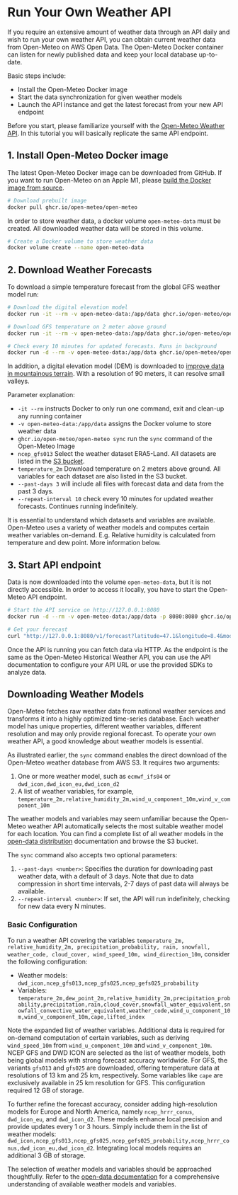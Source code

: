 # Run Your Own Weather API

If you require an extensive amount of weather data through an API daily and wish to run your own weather API, you can obtain current weather data from Open-Meteo on AWS Open Data. The Open-Meteo Docker container can listen for newly published data and keep your local database up-to-date. 

Basic steps include:
- Install the Open-Meteo Docker image
- Start the data synchronization for given weather models
- Launch the API instance and get the latest forecast from your new API endpoint

Before you start, please familiarize yourself with the [Open-Meteo Weather API](https://open-meteo.com/en/docs). In this tutorial you will basically replicate the same API endpoint.

## 1. Install Open-Meteo Docker image

The latest Open-Meteo Docker image can be downloaded from GitHub. If you want to run Open-Meteo on an Apple M1, please [build the Docker image from source](https://github.com/open-meteo/open-meteo/blob/main/docs/development.md).

```bash
# Download prebuilt image
docker pull ghcr.io/open-meteo/open-meteo
```

In order to store weather data, a docker volume `open-meteo-data` must be created. All downloaded weather data will be stored in this volume.

```bash
# Create a Docker volume to store weather data
docker volume create --name open-meteo-data
```


## 2. Download Weather Forecasts

To download a simple temperature forecast from the global GFS weather model run:

```bash
# Download the digital elevation model
docker run -it --rm -v open-meteo-data:/app/data ghcr.io/open-meteo/open-meteo sync copernicus_dem90 static

# Download GFS temperature on 2 meter above ground
docker run -it --rm -v open-meteo-data:/app/data ghcr.io/open-meteo/open-meteo sync ncep_gfs013 temperature_2m --past-days 3

# Check every 10 minutes for updated forecasts. Runs in background
docker run -d --rm -v open-meteo-data:/app/data ghcr.io/open-meteo/open-meteo sync ncep_gfs013 temperature_2m --past-days 3 --repeat-interval 10
```

In addition, a digital elevation model (DEM) is downloaded to [improve data in mountainous terrain](https://openmeteo.substack.com/p/improving-weather-forecasts-with). With a resolution of 90 meters, it can resolve small valleys.

Parameter explanation:
- `-it --rm` instructs Docker to only run one command, exit and clean-up any running container
- `-v open-meteo-data:/app/data` assigns the Docker volume to store weather data
- `ghcr.io/open-meteo/open-meteo sync` run the `sync` command of the Open-Meteo Image
- `ncep_gfs013` Select the weather dataset ERA5-Land. All datasets are listed in the [S3 bucket](https://openmeteo.s3.amazonaws.com/index.html#data/).
- `temperature_2m` Download temperature on 2 meters above ground. All variables for each dataset are also listed in the S3 bucket.
- `--past-days 3` will include all files with forecast data and data from the past 3 days.
- `--repeat-interval 10` check every 10 minutes for updated weather forecasts. Continues running indefinitely.

It is essential to understand which datasets and variables are available. Open-Meteo uses a variety of weather models and computes certain weather variables on-demand. E.g. Relative humidity is calculated from temperature and dew point. More information below.



## 3. Start API endpoint

Data is now downloaded into the volume `open-meteo-data`, but it is not directly accessible. In order to access it locally, you have to start the Open-Meteo API endpoint.

```bash
# Start the API service on http://127.0.0.1:8080
docker run -d --rm -v open-meteo-data:/app/data -p 8080:8080 ghcr.io/open-meteo/open-meteo

# Get your forecast
curl "http://127.0.0.1:8080/v1/forecast?latitude=47.1&longitude=8.4&models=gfs_global&hourly=temperature_2m"
```

Once the API is running you can fetch data via HTTP. As the endpoint is the same as the Open-Meteo Historical Weather API, you can use the API documentation to configure your API URL or use the provided SDKs to analyze data.



## Downloading Weather Models
Open-Meteo fetches raw weather data from national weather services and transforms it into a highly optimized time-series database. Each weather model has unique properties, different weather variables, different resolution and may only provide regional forecast. To operate your own weather API, a good knowledge about weather models is essential.

As illustrated earlier, the `sync` command enables the direct download of the Open-Meteo weather database from AWS S3. It requires two arguments:
1. One or more weather model, such as `ecmwf_ifs04` or `dwd_icon,dwd_icon_eu,dwd_icon_d2`
2. A list of weather variables, for example, `temperature_2m,relative_humidity_2m,wind_u_component_10m,wind_v_component_10m`

The weather models and variables may seem unfamiliar because the Open-Meteo weather API automatically selects the most suitable weather model for each location. You can find a complete list of all weather models in the [open-data distribution](https://github.com/open-meteo/open-data) documentation and browse the S3 bucket.

The `sync` command also accepts two optional parameters:
1. `--past-days <number>`: Specifies the duration for downloading past weather data, with a default of 3 days. Note that due to data compression in short time intervals, 2-7 days of past data will always be available.
2. `--repeat-interval <number>`: If set, the API will run indefinitely, checking for new data every N minutes.

### Basic Configuration
To run a weather API covering the variables `temperature_2m, relative_humidity_2m, precipitation_probability, rain, snowfall, weather_code, cloud_cover, wind_speed_10m, wind_direction_10m`, consider the following configuration:

- Weather models: `dwd_icon,ncep_gfs013,ncep_gfs025,ncep_gefs025_probability`
- Variables: `temperature_2m,dew_point_2m,relative_humidity_2m,precipitation_probability,precipitation,rain,cloud_cover,snowfall_water_equivalent,snowfall_convective_water_equivalent,weather_code,wind_u_component_10m,wind_v_component_10m,cape,lifted_index`

Note the expanded list of weather variables. Additional data is required for on-demand computation of certain variables, such as deriving `wind_speed_10m` from `wind_u_component_10m` and `wind_v_component_10m`. NCEP GFS and DWD ICON are selected as the list of weather models, both being global models with strong forecast accuracy worldwide. For GFS, the variants `gfs013` and `gfs025` are downloaded, offering temperature data at resolutions of 13 km and 25 km, respectively. Some variables like `cape` are exclusively available in 25 km resolution for GFS. This configuration required 12 GB of storage.

To further refine the forecast accuracy, consider adding high-resolution models for Europe and North America, namely `ncep_hrrr_conus`, `dwd_icon_eu`, and `dwd_icon_d2`. These models enhance local precision and provide updates every 1 or 3 hours. Simply include them in the list of weather models: `dwd_icon,ncep_gfs013,ncep_gfs025,ncep_gefs025_probability,ncep_hrrr_conus,dwd_icon_eu,dwd_icon_d2`. Integrating local models requires an additional 3 GB of storage.

The selection of weather models and variables should be approached thoughtfully. Refer to the [open-data documentation](https://github.com/open-meteo/open-data) for a comprehensive understanding of available weather models and variables.